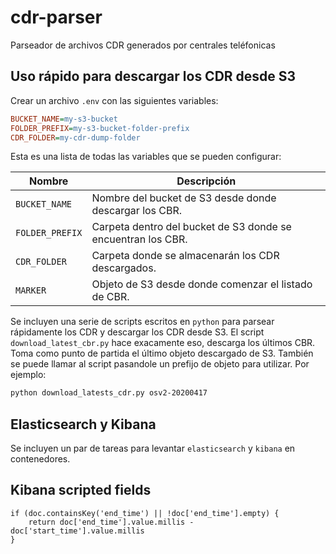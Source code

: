 # cdr-parser
Parseador de archivos CDR generados por centrales teléfonicas

## Uso rápido para descargar los CDR desde S3

Crear un archivo `.env` con las siguientes variables:

```ini
BUCKET_NAME=my-s3-bucket
FOLDER_PREFIX=my-s3-bucket-folder-prefix
CDR_FOLDER=my-cdr-dump-folder
```
Esta es una lista de todas las variables que se pueden configurar:

| Nombre | Descripción 
| --- | --- |
| `BUCKET_NAME` | Nombre del bucket de S3 desde donde descargar los CBR. |
| `FOLDER_PREFIX` | Carpeta dentro del bucket de S3 donde se encuentran los CBR. |
| `CDR_FOLDER` | Carpeta donde se almacenarán los CDR descargados. |
| `MARKER` | Objeto de S3 desde donde comenzar el listado de CBR. |

Se incluyen una serie de scripts escritos en `python` para parsear rápidamente los CDR y descargar los CDR desde S3.
El script `download_latest_cbr.py` hace exacamente eso, descarga los últimos CBR. Toma como punto de partida el último
objeto descargado de S3. También se puede llamar al script pasandole un prefijo de objeto para utilizar. Por ejemplo:

```bash
python download_latests_cdr.py osv2-20200417
```

## Elasticsearch y Kibana

Se incluyen un par de tareas para levantar `elasticsearch` y `kibana` en contenedores.

## Kibana scripted fields

```painless
if (doc.containsKey('end_time') || !doc['end_time'].empty) {
    return doc['end_time'].value.millis - doc['start_time'].value.millis
}
```